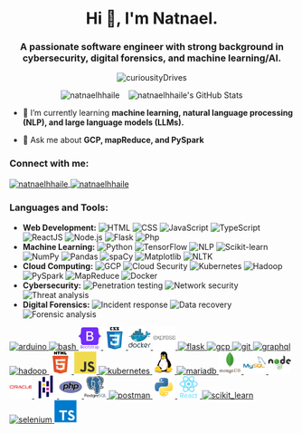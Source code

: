 <h1 align="center">Hi 👋, I'm Natnael.</h1>
<h3 align="center">A passionate software engineer with strong background in cybersecurity, digital forensics, and machine learning/AI.</h3>

<p align="center"> 
  <img src="https://komarev.com/ghpvc/?username=natnaelhhaile&label=Profile%20views&color=0e75b6&style=flat" alt="curiousityDrives" /> 
</p>

<!--   <img src="https://github-readme-stats.vercel.app/api/top-langs?username=natnaelhhaile&show_icons=true&locale=en&layout=compact" alt="natnaelhhaile" /> -->

<p align="center">
  <img src="https://github-readme-stats.vercel.app/api/top-langs/?username=natnaelhhaile" alt="natnaelhhaile" /> &nbsp;&nbsp;
  <img  alt="natnaelhhaile's GitHub Stats" src="https://awesome-github-stats.azurewebsites.net/user-stats/natnaelhhaile?cardType=levelalternate&theme=dracula&preferLogin=false&Border=DD2727&Ring=DD2727" />
</p>

- 🌱 I’m currently learning **machine learning, natural language processing (NLP), and large language models (LLMs).**

- 💬 Ask me about **GCP, mapReduce, and PySpark**

<h3 align="left">Connect with me:</h3>
<p align="left">
  <a href="https://www.linkedin.com/in/natnaelhhaile/" target="_blank" rel="noopener noreferrer">
    <img align="center" src="https://raw.githubusercontent.com/rahuldkjain/github-profile-readme-generator/master/src/images/icons/Social/linked-in-alt.svg" alt="natnaelhhaile" height="30" width="40" />
  </a>
  <a href="https://www.leetcode.com/natnaelhhaile" target="_blank" rel="noopener noreferrer">
    <img align="center" src="https://raw.githubusercontent.com/rahuldkjain/github-profile-readme-generator/master/src/images/icons/Social/leet-code.svg" alt="natnaelhhaile" height="30" width="40" />
  </a>
</p>

<h3 align="left">Languages and Tools:</h3>

- **Web Development:** ![HTML](https://img.shields.io/badge/-HTML-E34F26) ![CSS](https://img.shields.io/badge/-CSS-1572B6) ![JavaScript](https://img.shields.io/badge/-JavaScript-F7DF1E) ![TypeScript](https://img.shields.io/badge/-TypeScript-3178C6) ![ReactJS](https://img.shields.io/badge/-ReactJS-61DAFB) ![Node.js](https://img.shields.io/badge/-Node.js-339933) ![Flask](https://img.shields.io/badge/-Flask-00007A) ![Php](https://img.shields.io/badge/-Php-777BB4)
- **Machine Learning:** ![Python](https://img.shields.io/badge/-Python-3776AB) ![TensorFlow](https://img.shields.io/badge/-TensorFlow-FF6F00) ![NLP](https://img.shields.io/badge/-NLP-red) ![Scikit-learn](https://img.shields.io/badge/-Scikit--learn-F7931E) ![NumPy](https://img.shields.io/badge/-NumPy-013243) ![Pandas](https://img.shields.io/badge/-Pandas-150458) ![spaCy](https://img.shields.io/badge/-spaCy-09A3D5) ![Matplotlib](https://img.shields.io/badge/-Matplotlib-11557C) ![NLTK](https://img.shields.io/badge/-NLTK-39A751)
- **Cloud Computing:** ![GCP](https://img.shields.io/badge/-GCP-4285F4) ![Cloud Security](https://img.shields.io/badge/-Cloud%20Security-605e9e) ![Kubernetes](https://img.shields.io/badge/-Kubernetes-326CE5) ![Hadoop](https://img.shields.io/badge/-Hadoop-66CCFF) ![PySpark](https://img.shields.io/badge/-PySpark-E25A1C) ![MapReduce](https://img.shields.io/badge/-MapReduce-0047BA) ![Docker](https://img.shields.io/badge/-Docker-2496ED)
- **Cybersecurity:** ![Penetration testing](https://img.shields.io/badge/-Penetration%20Testing-blue) ![Network security](https://img.shields.io/badge/-Network%20Security-blue) ![Threat analysis](https://img.shields.io/badge/-Threat%20Analysis-blue)
- **Digital Forensics:** ![Incident response](https://img.shields.io/badge/-Incident%20Response-blue) ![Data recovery](https://img.shields.io/badge/-Data%20Recovery-blue) ![Forensic analysis](https://img.shields.io/badge/-Forensic%20Analysis-blue)

<p align="left"> <a href="https://www.arduino.cc/" target="_blank" rel="noreferrer"> <img src="https://cdn.worldvectorlogo.com/logos/arduino-1.svg" alt="arduino" width="40" height="40"/> </a> <a href="https://www.gnu.org/software/bash/" target="_blank" rel="noreferrer"> <img src="https://www.vectorlogo.zone/logos/gnu_bash/gnu_bash-icon.svg" alt="bash" width="40" height="40"/> </a> <a href="https://getbootstrap.com" target="_blank" rel="noreferrer"> <img src="https://raw.githubusercontent.com/devicons/devicon/master/icons/bootstrap/bootstrap-plain-wordmark.svg" alt="bootstrap" width="40" height="40"/> </a> <a href="https://www.w3schools.com/css/" target="_blank" rel="noreferrer"> <img src="https://raw.githubusercontent.com/devicons/devicon/master/icons/css3/css3-original-wordmark.svg" alt="css3" width="40" height="40"/> </a> <a href="https://www.docker.com/" target="_blank" rel="noreferrer"> <img src="https://raw.githubusercontent.com/devicons/devicon/master/icons/docker/docker-original-wordmark.svg" alt="docker" width="40" height="40"/> </a> <a href="https://expressjs.com" target="_blank" rel="noreferrer"> <img src="https://raw.githubusercontent.com/devicons/devicon/master/icons/express/express-original-wordmark.svg" alt="express" width="40" height="40"/> </a> <a href="https://flask.palletsprojects.com/" target="_blank" rel="noreferrer"> <img src="https://www.vectorlogo.zone/logos/palletsprojects_flask/palletsprojects_flask-ar21~v2.svg" alt="flask" width="40" height="40"/> </a> <a href="https://cloud.google.com" target="_blank" rel="noreferrer"> <img src="https://www.vectorlogo.zone/logos/google_cloud/google_cloud-icon.svg" alt="gcp" width="40" height="40"/> </a> <a href="https://git-scm.com/" target="_blank" rel="noreferrer"> <img src="https://www.vectorlogo.zone/logos/git-scm/git-scm-icon.svg" alt="git" width="40" height="40"/> </a> <a href="https://graphql.org" target="_blank" rel="noreferrer"> <img src="https://www.vectorlogo.zone/logos/graphql/graphql-icon.svg" alt="graphql" width="40" height="40"/> </a> <a href="https://hadoop.apache.org/" target="_blank" rel="noreferrer"> <img src="https://www.vectorlogo.zone/logos/apache_hadoop/apache_hadoop-icon.svg" alt="hadoop" width="40" height="40"/> </a> <a href="https://www.w3.org/html/" target="_blank" rel="noreferrer"> <img src="https://raw.githubusercontent.com/devicons/devicon/master/icons/html5/html5-original-wordmark.svg" alt="html5" width="40" height="40"/> </a> <a href="https://developer.mozilla.org/en-US/docs/Web/JavaScript" target="_blank" rel="noreferrer"> <img src="https://raw.githubusercontent.com/devicons/devicon/master/icons/javascript/javascript-original.svg" alt="javascript" width="40" height="40"/> </a> <a href="https://kubernetes.io" target="_blank" rel="noreferrer"> <img src="https://www.vectorlogo.zone/logos/kubernetes/kubernetes-icon.svg" alt="kubernetes" width="40" height="40"/> </a> <a href="https://www.linux.org/" target="_blank" rel="noreferrer"> <img src="https://raw.githubusercontent.com/devicons/devicon/master/icons/linux/linux-original.svg" alt="linux" width="40" height="40"/> </a> <a href="https://mariadb.org/" target="_blank" rel="noreferrer"> <img src="https://www.vectorlogo.zone/logos/mariadb/mariadb-icon.svg" alt="mariadb" width="40" height="40"/> </a> <a href="https://www.mongodb.com/" target="_blank" rel="noreferrer"> <img src="https://raw.githubusercontent.com/devicons/devicon/master/icons/mongodb/mongodb-original-wordmark.svg" alt="mongodb" width="40" height="40"/> </a> <a href="https://www.mysql.com/" target="_blank" rel="noreferrer"> <img src="https://raw.githubusercontent.com/devicons/devicon/master/icons/mysql/mysql-original-wordmark.svg" alt="mysql" width="40" height="40"/> </a> <a href="https://nodejs.org" target="_blank" rel="noreferrer"> <img src="https://raw.githubusercontent.com/devicons/devicon/master/icons/nodejs/nodejs-original-wordmark.svg" alt="nodejs" width="40" height="40"/> </a> <a href="https://www.oracle.com/" target="_blank" rel="noreferrer"> <img src="https://raw.githubusercontent.com/devicons/devicon/master/icons/oracle/oracle-original.svg" alt="oracle" width="40" height="40"/> </a> <a href="https://pandas.pydata.org/" target="_blank" rel="noreferrer"> <img src="https://raw.githubusercontent.com/devicons/devicon/2ae2a900d2f041da66e950e4d48052658d850630/icons/pandas/pandas-original.svg" alt="pandas" width="40" height="40"/> </a> <a href="https://www.php.net" target="_blank" rel="noreferrer"> <img src="https://raw.githubusercontent.com/devicons/devicon/master/icons/php/php-original.svg" alt="php" width="40" height="40"/> </a> <a href="https://www.postgresql.org" target="_blank" rel="noreferrer"> <img src="https://raw.githubusercontent.com/devicons/devicon/master/icons/postgresql/postgresql-original-wordmark.svg" alt="postgresql" width="40" height="40"/> </a> <a href="https://postman.com" target="_blank" rel="noreferrer"> <img src="https://www.vectorlogo.zone/logos/getpostman/getpostman-icon.svg" alt="postman" width="40" height="40"/> </a> <a href="https://www.python.org" target="_blank" rel="noreferrer"> <img src="https://raw.githubusercontent.com/devicons/devicon/master/icons/python/python-original.svg" alt="python" width="40" height="40"/> </a> <a href="https://reactjs.org/" target="_blank" rel="noreferrer"> <img src="https://raw.githubusercontent.com/devicons/devicon/master/icons/react/react-original-wordmark.svg" alt="react" width="40" height="40"/> </a> <a href="https://scikit-learn.org/" target="_blank" rel="noreferrer"> <img src="https://upload.wikimedia.org/wikipedia/commons/0/05/Scikit_learn_logo_small.svg" alt="scikit_learn" width="40" height="40"/> </a> <a href="https://www.selenium.dev" target="_blank" rel="noreferrer"> <img src="https://raw.githubusercontent.com/detain/svg-logos/780f25886640cef088af994181646db2f6b1a3f8/svg/selenium-logo.svg" alt="selenium" width="40" height="40"/> </a> <a href="https://www.typescriptlang.org/" target="_blank" rel="noreferrer"> <img src="https://raw.githubusercontent.com/devicons/devicon/master/icons/typescript/typescript-original.svg" alt="typescript" width="40" height="40"/> </a> </p>


<!---
natnaelhhaile/natnaelhhaile is a ✨ special ✨ repository because its `README.md` (this file) appears on your GitHub profile.
You can click the Preview link to take a look at your changes.
--->

